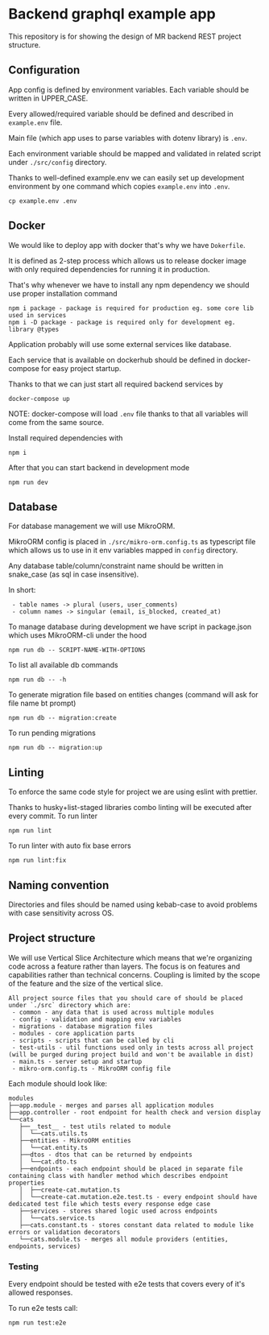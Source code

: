 # Backend graphql example app

This repository is for showing the design of MR backend REST project structure.


## Configuration

App config is defined by environment variables. Each variable should be written in UPPER_CASE.

Every allowed/required variable should be defined and described in `example.env` file.

Main file (which app uses to parse variables with dotenv library) is `.env`.

Each environment variable should be mapped and validated in related script under `./src/config` directory.

Thanks to well-defined example.env we can easily set up development environment
by one command which copies `example.env` into `.env`.
```
cp example.env .env
```

## Docker

We would like to deploy app with docker that's why we have `Dokerfile`.

It is defined as 2-step process which allows us to release docker image
with only required dependencies for running it in production.

That's why whenever we have to install any npm dependency we should use proper installation command
```
npm i package - package is required for production eg. some core lib used in services
npm i -D package - package is required only for development eg. library @types
```

Application probably will use some external services like database.

Each service that is available on dockerhub should be defined in docker-compose for easy project startup.

Thanks to that we can just start all required backend services by
```
docker-compose up
```
NOTE: docker-compose will load `.env` file thanks to that all variables will come from the same source.

Install required dependencies with
```
npm i
```

After that you can start backend in development mode
```
npm run dev
```


## Database

For database management we will use MikroORM.

MikroORM config is placed in `./src/mikro-orm.config.ts` as typescript file which allows us to use in it
env variables mapped in `config` directory.

Any database table/column/constraint name should be written in snake_case (as sql in case insensitive).

In short:
```
 - table names -> plural (users, user_comments)
 - column names -> singular (email, is_blocked, created_at)
```

To manage database during development we have script in package.json which uses MikroORM-cli under the hood
```
npm run db -- SCRIPT-NAME-WITH-OPTIONS
```

To list all available db commands
```
npm run db -- -h
```

To generate migration file based on entities changes (command will ask for file name bt prompt)
```
npm run db -- migration:create
```

To run pending migrations
```
npm run db -- migration:up
```


## Linting

To enforce the same code style for project we are using eslint with prettier.

Thanks to husky+list-staged libraries combo linting will be executed after every commit.
To run linter
```
npm run lint
```

To run linter with auto fix base errors
```
npm run lint:fix
```


## Naming convention

Directories and files should be named using kebab-case to avoid problems with case sensitivity across OS.


## Project structure
We will use Vertical Slice Architecture which means that we're organizing code across a feature rather than layers.
The focus is on features and capabilities rather than technical concerns.
Coupling is limited by the scope of the feature and the size of the vertical slice.

```
All project source files that you should care of should be placed under `./src` directory which are:
 - common - any data that is used across multiple modules
 - config - validation and mapping env variables
 - migrations - database migration files
 - modules - core application parts
 - scripts - scripts that can be called by cli
 - test-utils - util functions used only in tests across all project (will be purged during project build and won't be available in dist)
 - main.ts - server setup and startup
 - mikro-orm.config.ts - MikroORM config file
```

Each module should look like:
```
modules
├──app.module - merges and parses all application modules
├──app.controller - root endpoint for health check and version display
└──cats
   ├──__test__ - test utils related to module
   │  └──cats.utils.ts
   ├──entities - MikroORM entities
   │  └──cat.entity.ts
   ├──dtos - dtos that can be returned by endpoints
   │  └──cat.dto.ts
   ├──endpoints - each endpoint should be placed in separate file containing class with handler method which describes endpoint properties
   │  ├──create-cat.mutation.ts
   │  └──create-cat.mutation.e2e.test.ts - every endpoint should have dedicated test file which tests every response edge case
   ├──services - stores shared logic used across endpoints
   │  └──cats.service.ts
   ├──cats.constant.ts - stores constant data related to module like errors or validation decorators
   └──cats.module.ts - merges all module providers (entities, endpoints, services)
```


### Testing

Every endpoint should be tested with e2e tests that covers every of it's allowed responses.

To run e2e tests call:
```
npm run test:e2e
```
